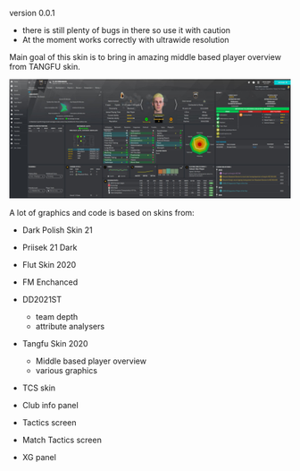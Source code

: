 version 0.0.1
- there is still plenty of bugs in there so use it with caution
- At the moment works correctly with ultrawide resolution

Main goal of this skin is to bring in amazing middle based player overview from TANGFU skin.

![alt text](player-overview.jpg)

A lot of graphics and code is based on skins from:
- Dark Polish Skin 21
- Priisek 21 Dark
- Flut Skin 2020
- FM Enchanced

- DD2021ST
  - team depth
  - attribute analysers

- Tangfu Skin 2020
  - Middle based player overview
  - various graphics

- TCS skin
 - Club info panel
 - Tactics screen
 - Match Tactics screen
 - XG panel